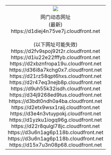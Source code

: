 ﻿<table>
  <tr></tr>
  <tr><td colspan=2 align=center><img src="https://d1diej4n75ve7j.cloudfront.net/Up/oGate.jpg" /></td></tr>
  <tr><td colspan=2 align=center>网门动态网址<br/>(最新)
<br>https://d1diej4n75ve7j.cloudfront.net
<br/><br/>(以下网址可能失效)
<br>https://d2fv9spoj92t2r.cloudfront.net
<br>https://d1iu22e22fffyb.cloudfront.net
<br>https://d2xbznfropa19u.cloudfront.net
<br>https://d36i8a7kchg0x7.cloudfront.net
<br>https://d21rz58qpt6hxs.cloudfront.net
<br>https://d2r47eq3nejb8p.cloudfront.net
<br>https://d9uh55k32isdh.cloudfront.net
<br>https://d34j9268ed9tus.cloudfront.net
<br>https://d3bdt0ndh0a4ba.cloudfront.net
<br>https://d2etx9wsx1raij.cloudfront.net
<br>https://d3e4n3vtuypokj.cloudfront.net
<br>https://d1yzku1iogq96g.cloudfront.net
<br>https://d22r8qulgl78jc.cloudfront.net
<br>https://d3u6n1ag6p118b.cloudfront.net
<br>https://d3u6n1ag6p118b.cloudfront.net
<br>https://d15x7u3n08p68.cloudfront.net
    </td>
  </tr>
</table>
